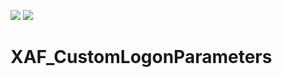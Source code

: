 <!-- default badges list -->
![](https://img.shields.io/endpoint?url=https://codecentral.devexpress.com/api/v1/VersionRange/587734441/22.2.3%2B)
[![](https://img.shields.io/badge/📖_How_to_use_DevExpress_Examples-e9f6fc?style=flat-square)](https://docs.devexpress.com/GeneralInformation/403183)
<!-- default badges end -->
# XAF_CustomLogonParameters
